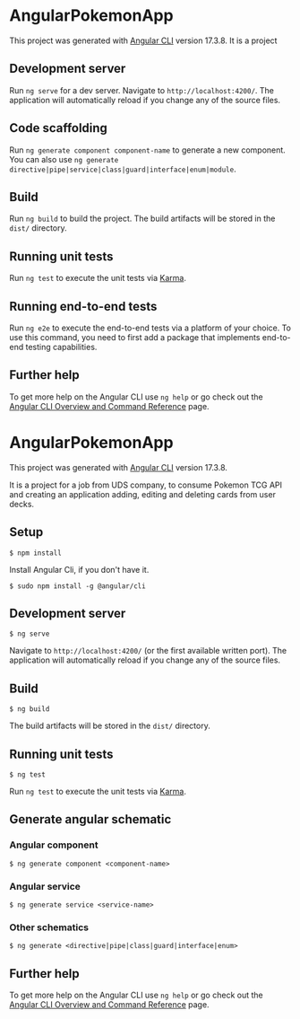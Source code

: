 # AngularPokemonApp

This project was generated with [Angular CLI](https://github.com/angular/angular-cli) version 17.3.8.
It is a project

## Development server

Run `ng serve` for a dev server. Navigate to `http://localhost:4200/`. The application will automatically reload if you change any of the source files.

## Code scaffolding

Run `ng generate component component-name` to generate a new component. You can also use `ng generate directive|pipe|service|class|guard|interface|enum|module`.

## Build

Run `ng build` to build the project. The build artifacts will be stored in the `dist/` directory.

## Running unit tests

Run `ng test` to execute the unit tests via [Karma](https://karma-runner.github.io).

## Running end-to-end tests

Run `ng e2e` to execute the end-to-end tests via a platform of your choice. To use this command, you need to first add a package that implements end-to-end testing capabilities.

## Further help

To get more help on the Angular CLI use `ng help` or go check out the [Angular CLI Overview and Command Reference](https://angular.dev/tools/cli) page.




# AngularPokemonApp

  This project was generated with [Angular CLI](https://github.com/angular/angular-cli) version 17.3.8.

  It is a project for a job from UDS company, to consume Pokemon TCG API and creating an application adding, editing and deleting cards from user decks.

## Setup
    $ npm install

  Install Angular Cli, if you don't have it.

    $ sudo npm install -g @angular/cli


## Development server
    $ ng serve
  
  Navigate to `http://localhost:4200/` (or the first available written port).
  The application will automatically reload if you change any of the source files.

## Build
    $ ng build

  The build artifacts will be stored in the `dist/` directory.

## Running unit tests
    $ ng test
  
  Run `ng test` to execute the unit tests via [Karma](https://karma-runner.github.io).


## Generate angular schematic

### Angular component
    $ ng generate component <component-name>

### Angular service
    $ ng generate service <service-name>

### Other schematics
    $ ng generate <directive|pipe|class|guard|interface|enum>


## Further help

To get more help on the Angular CLI use `ng help` or go check out the [Angular CLI Overview and Command Reference](https://angular.io/cli) page.
